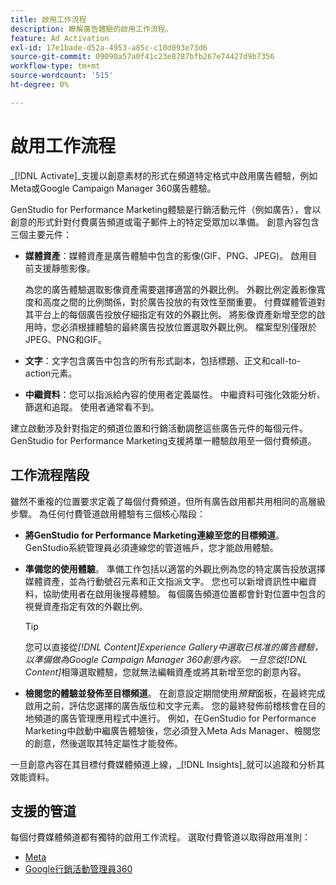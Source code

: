 ```yaml
---
title: 啟用工作流程
description: 瞭解廣告體驗的啟用工作流程。
feature: Ad Activation
exl-id: 17e1bade-d52a-4953-a85c-c10d093e73d6
source-git-commit: 09090a57a0f41c23e8787bfb267e74427d9b7356
workflow-type: tm+mt
source-wordcount: '515'
ht-degree: 0%

---
```


# 啟用工作流程

_[!DNL Activate]_支援以創意素材的形式在頻道特定格式中啟用廣告體驗，例如Meta或Google Campaign Manager 360廣告體驗。

GenStudio for Performance Marketing體驗是行銷活動元件（例如廣告），會以創意的形式針對付費廣告頻道或電子郵件上的特定受眾加以準備。 創意內容包含三個主要元件：

* **媒體資產**：媒體資產是廣告體驗中包含的影像(GIF、PNG、JPEG)。 啟用目前支援靜態影像。

  為您的廣告體驗選取影像資產需要選擇適當的外觀比例。 外觀比例定義影像寬度和高度之間的比例關係，對於廣告投放的有效性至關重要。 付費媒體管道對其平台上的每個廣告投放仔細指定有效的外觀比例。 將影像資產新增至您的啟用時，您必須根據體驗的最終廣告投放位置選取外觀比例。 檔案型別僅限於JPEG、PNG和GIF。

* **文字**：文字包含廣告中包含的所有形式副本，包括標題、正文和call-to-action元素。

* **中繼資料**：您可以指派給內容的使用者定義屬性。 中繼資料可強化效能分析、篩選和追蹤。 使用者通常看不到。

建立啟動涉及針對指定的頻道位置和行銷活動調整這些廣告元件的每個元件。 GenStudio for Performance Marketing支援將單一體驗啟用至一個付費頻道。

## 工作流程階段

雖然不重複的位置要求定義了每個付費頻道，但所有廣告啟用都共用相同的高層級步驟。 為任何付費管道啟用體驗有三個核心階段：

* **將GenStudio for Performance Marketing連線至您的目標頻道**。 GenStudio系統管理員必須連線您的管道帳戶，您才能啟用體驗。

* **準備您的使用體驗**。 準備工作包括以適當的外觀比例為您的特定廣告投放選擇媒體資產，並為行動號召元素和正文指派文字。 您也可以新增資訊性中繼資料，協助使用者在啟用後搜尋體驗。 每個廣告頻道位置都會針對位置中包含的視覺資產指定有效的外觀比例。

  >[!TIP]
  >
  >您可以直接從&#x200B;_[!DNL Content]_Experience Gallery中選取已核准的廣告體驗，以準備做為Google Campaign Manager 360創意內容。 一旦您從_[!DNL Content]_&#x200B;相簿選取體驗，您就無法編輯資產或將其新增至您的創意內容。

* **檢閱您的體驗並發佈至目標頻道**。 在創意設定期間使用&#x200B;_預覽_&#x200B;面板，在最終完成啟用之前，評估您選擇的廣告版位和文字元素。 您的最終發佈前稽核會在目的地頻道的廣告管理應用程式中進行。 例如，在GenStudio for Performance Marketing中啟動中繼廣告體驗後，您必須登入Meta Ads Manager、檢閱您的創意，然後選取其特定屬性才能發佈。

一旦創意內容在其目標付費媒體頻道上線，_[!DNL Insights]_就可以追蹤和分析其效能資料。

## 支援的管道

每個付費媒體頻道都有獨特的啟用工作流程。 選取付費管道以取得啟用准則：

* [Meta](activate-meta-ad.md)
* [Google行銷活動管理員360](activate-cm360-ad.md)
